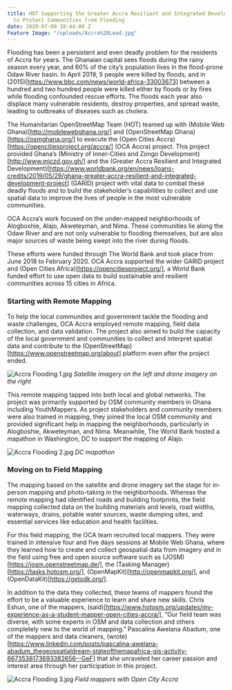 ```yaml
---
title: HOT Supporting the Greater Accra Resilient and Integrated Development Project
  to Protect Communities from Flooding
date: 2020-07-09 18:44:00 Z
Feature Image: "/uploads/Accra%20Lead.jpg"
---
```


Flooding has been a persistent and even deadly problem for the residents of Accra for years. The Ghanaian capital sees floods during the rainy season every year, and 60% of the city’s population lives in the flood-prone Odaw River basin. In April 2019, 5 people were killed by floods, and in (2015)[https://www.bbc.com/news/world-africa-33003673] between a hundred and two hundred people were killed either by floods or by fires while flooding confounded rescue efforts. The floods each year also displace many vulnerable residents, destroy properties, and spread waste, leading to outbreaks of diseases such as cholera.

The Humanitarian OpenStreetMap Team (HOT) teamed up with (Mobile Web Ghana)[http://mobilewebghana.org/] and (OpenStreetMap Ghana)[https://osmghana.org/] to execute the (Open Cities Accra)[https://opencitiesproject.org/accra/] (OCA Accra) project. This project provided Ghana’s (Ministry of Inner-Cities and Zongo Development)[http://www.miczd.gov.gh/] and the (Greater Accra Resilient and Integrated Development)[https://www.worldbank.org/en/news/loans-credits/2019/05/29/ghana-greater-accra-resilient-and-integrated-development-project] (GARID) project with vital data to combat these deadly floods and to build the stakeholder’s capabilities to collect and use spatial data to improve the lives of people in the most vulnerable communities. 

OCA Accra’s work focused on the under-mapped neighborhoods of Alogboshie, Alajo, Akweteyman, and Nima. These communities lie along the Odaw River and are not only vulnerable to flooding themselves, but are also major sources of waste being swept into the river during floods.

These efforts were funded through The World Bank and took place from June 2018 to February 2020. OCA Accra supported the wider GARID project and (Open Cities Africa)[https://opencitiesproject.org/], a World Bank funded effort to use open data to build sustainable and resilient communities across 15 cities in Africa.

### Starting with Remote Mapping

To help the local communities and government tackle the flooding and waste challenges, OCA Accra employed remote mapping, field data collection, and data validation. The project also aimed to build the capacity of the local government and communities to collect and interpret spatial data and contribute to the (OpenStreetMap)[https://www.openstreetmap.org/about] platform even after the project ended.

![Accra Flooding 1.jpg](/uploads/Accra%20Flooding%201.jpg)
*Satellite imagery on the left and drone imagery on the right*

This remote mapping tapped into both local and global networks. The project was primarily supported by OSM community members in Ghana including YouthMappers. As project stakeholders and community members were also trained in mapping, they joined the local OSM community and provided significant help in mapping the neighborhoods, particularly in Alogboshie, Akweteyman, and Nima. Meanwhile, The World Bank hosted a mapathon in Washington, DC to support the mapping of Alajo.

![Accra Flooding 2.jpg](/uploads/Accra%20Flooding%202.jpg)
*DC mapathon*

### Moving on to Field Mapping

The mapping based on the satellite and drone imagery set the stage for in-person mapping and photo-taking in the neighborhoods. Whereas the remote mapping had identified roads and building footprints, the field mapping collected data on the building materials and levels, road widths, waterways, drains, potable water sources, waste dumping sites, and essential services like education and health facilities.

For this field mapping, the OCA team recruited local mappers. They were trained in intensive four and five days sessions at Mobile Web Ghana, where they learned how to create and collect geospatial data from imagery and in the field using free and open source software such as (JOSM)[https://josm.openstreetmap.de/], the (Tasking Manager)[https://tasks.hotosm.org/], (OpenMapKit)[http://openmapkit.org/], and (OpenDataKit)[https://getodk.org/].

In addition to the data they collected, these teams of mappers found the effort to be a valuable experience to learn and share new skills. Chris Eshun, one of the mappers, (said)[https://www.hotosm.org/updates/my-experience-as-a-student-mapper-open-cities-accra/], “Our field team was diverse, with some experts in OSM and data collection and others completely new to the world of mapping.” Pascalina Awelana Abadum, one of the mappers and data cleaners, (wrote)[https://www.linkedin.com/posts/pascalina-awelana-abadum_thegeospatialdream-stateofthemapafrica-gis-activity-6673538173693382656--GeF] that she unraveled her career passion and interest area through her participation in this project.

![Accra Flooding 3.jpg](/uploads/Accra%20Flooding%203.jpg)
*Field mappers with Open City Accra*

